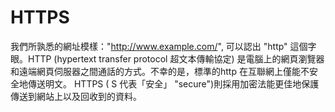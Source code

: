 [Title]: # (HTTPS)
[Difficulty]: # (初學者)
[Order]: # (53)

# HTTPS

我們所孰悉的網址模樣："http://www.example.com/", 可以認出 "http" 這個字眼。HTTP (hypertext transfer protocol 超文本傳輸協定) 是電腦上的網頁瀏覽器和遠端網頁伺服器之間通話的方式。不幸的是，標準的http 在互聯網上僅能不安全地傳送明文。 HTTPS ( S 代表「安全」 "secure")則採用加密法能更佳地保護傳送到網站上以及回收到的資料。